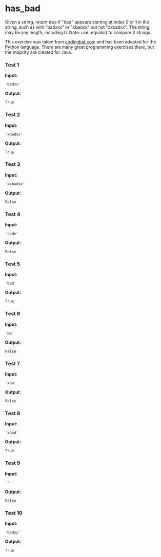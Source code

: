 # has_bad




Given a string, return true if "bad" appears starting at index 0 or 1 in the string, such as with "badxxx" or "xbadxx" but not "xxbadxx". The string may be any length, including 0. Note: use .equals() to compare 2 strings.

This exercise was taken from [codingbat.com](https://codingbat.com/prob/p139075) and has been adapted for the Python language. There are many great programming exercises there, but the majority are created for Java.






### Test 1
**Input:**
```
'badxx'
```
**Output:**
```
True
```
### Test 2
**Input:**
```
'xbadxx'
```
**Output:**
```
True
```
### Test 3
**Input:**
```
'xxbadxx'
```
**Output:**
```
False
```
### Test 4
**Input:**
```
'code'
```
**Output:**
```
False
```
### Test 5
**Input:**
```
'bad'
```
**Output:**
```
True
```
### Test 6
**Input:**
```
'ba'
```
**Output:**
```
False
```
### Test 7
**Input:**
```
'xba'
```
**Output:**
```
False
```
### Test 8
**Input:**
```
'xbad'
```
**Output:**
```
True
```
### Test 9
**Input:**
```
''
```
**Output:**
```
False
```
### Test 10
**Input:**
```
'badyy'
```
**Output:**
```
True
```


